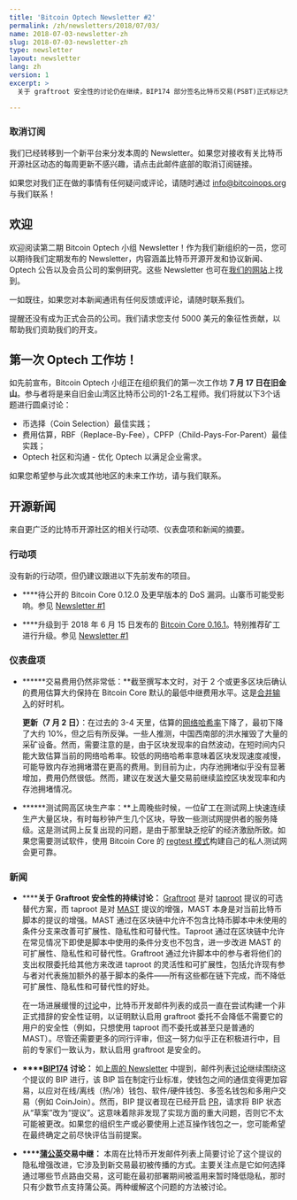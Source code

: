 ```yaml
---
title: 'Bitcoin Optech Newsletter #2'
permalink: /zh/newsletters/2018/07/03/
name: 2018-07-03-newsletter-zh
slug: 2018-07-03-newsletter-zh
type: newsletter
layout: newsletter
lang: zh
version: 1
excerpt: >
  关于 graftroot 安全性的讨论仍在继续，BIP174 部分签名比特币交易(PSBT)正式标记为提议，并讨论了蒲公英(Dandelion)交易中继。

---
```


### 取消订阅

我们已经转移到一个新平台来分发本周的 Newsletter。如果您对接收有关比特币开源社区动态的每周更新不感兴趣，请点击此邮件底部的取消订阅链接。

如果您对我们正在做的事情有任何疑问或评论，请随时通过 [info@bitcoinops.org](mailto:info@bitcoinops.org) 与我们联系！


## 欢迎

欢迎阅读第二期 Bitcoin Optech 小组 Newsletter！作为我们新组织的一员，您可以期待我们定期发布的 Newsletter，内容涵盖比特币开源开发和协议新闻、Optech 公告以及会员公司的案例研究。这些 Newsletter 也可在[我们的网站][newsletter page]上找到。

一如既往，如果您对本新闻通讯有任何反馈或评论，请随时联系我们。

提醒还没有成为正式会员的公司。我们请求您支付 5000 美元的象征性贡献，以帮助我们资助我们的开支。

[newsletter page]: /zh/newsletters/


## 第一次 Optech 工作坊！

如先前宣布，Bitcoin Optech 小组正在组织我们的第一次工作坊 **7 月 17 日在旧金山**。参与者将是来自旧金山湾区比特币公司的1-2名工程师。我们将就以下3个话题进行圆桌讨论：

- 币选择（Coin Selection）最佳实践；
- 费用估算，RBF（Replace-By-Fee），CPFP（Child-Pays-For-Parent）最佳实践；
- Optech 社区和沟通 - 优化 Optech 以满足企业需求。

如果您希望参与此次或其他地区的未来工作坊，请与我们联系。

## 开源新闻

来自更广泛的比特币开源社区的相关行动项、仪表盘项和新闻的摘要。

### 行动项

没有新的行动项，但仍建议跟进以下先前发布的项目。

- **<!--newsletter-1-->**待公开的 Bitcoin Core 0.12.0 及更早版本的 DoS 漏洞。山寨币可能受影响。参见 [Newsletter #1][newsletter #1]

- **<!--bitcoin-core-0-16-1-->**升级到于 2018 年 6 月 15 日发布的 [Bitcoin Core 0.16.1][Bitcoin Core 0.16.1]。特别推荐矿工进行升级。参见 [Newsletter #1][newsletter #1]

[Bitcoin Core 0.16.1]: https://bitcoincore.org/en/download/
[newsletter #1]: /zh/newsletters/2018/06/26/

### 仪表盘项

- **<!--transaction-fees-remain-very-low-->****交易费用仍然非常低：**截至撰写本文时，对于 2 个或更多区块后确认的费用估算大约保持在 Bitcoin Core 默认的最低中继费用水平。这是[合并输入][consolidate inputs]的好时机。

  **更新（7 月 2 日）**：在过去的 3-4 天里，估算的[网络哈希率][hash rate graph]下降了，最初下降了大约 10%，但之后有所反弹。一些人推测，中国西南部的洪水摧毁了大量的采矿设备。然而，需要注意的是，由于区块发现率的自然波动，在短时间内只能大致估算当前的网络哈希率。较低的网络哈希率意味着区块发现速度减慢，可能导致内存池拥堵潜在更高的费用。到目前为止，内存池拥堵似乎没有显著增加，费用仍然很低。然而，建议在发送大量交易前继续监控区块发现率和内存池拥堵情况。

[consolidate inputs]: https://en.bitcoin.it/wiki/Techniques_to_reduce_transaction_fees#Consolidation

[hash rate graph]: https://bitcoinwisdom.com/bitcoin/difficulty

- **<!--testnet-high-block-production-rate-->****测试网高区块生产率：**上周晚些时候，一位矿工在测试网上快速连续生产大量区块，有时每秒钟产生几个区块，导致一些测试网提供者的服务降级。这是测试网上反复出现的问题，是由于那里缺乏挖矿的经济激励所致。如果您需要测试软件，使用 Bitcoin Core 的 [regtest 模式][regtest mode]构建自己的私人测试网会更可靠。

[regtest mode]: https://bitcoin.org/en/developer-examples#regtest-mode

### 新闻

- **<!--continued-discussion-over-graftroot-safety-->****关于 Graftroot 安全性的持续讨论：** [Graftroot][] 是对 [taproot][] 提议的可选替代方案，而 taproot 是对 [MAST][] 提议的增强，MAST 本身是对当前比特币脚本的提议的增强。MAST 通过在区块链中允许不包含比特币脚本中未使用的条件分支来改善可扩展性、隐私性和可替代性。Taproot 通过在区块链中允许在常见情况下即使是脚本中使用的条件分支也不包含，进一步改进 MAST 的可扩展性、隐私性和可替代性。Graftroot 通过允许脚本中的参与者将他们的支出权限委托给其他方来改进 taproot 的灵活性和可扩展性，包括允许现有参与者对代表施加额外的基于脚本的条件——所有这些都在链下完成，而不降低可扩展性、隐私性和可替代性的好处。

  在一场进展缓慢的[讨论][graftroot discussion]中，比特币开发邮件列表的成员一直在尝试构建一个非正式措辞的安全性证明，以证明默认启用 graftroot 委托不会降低不需要它的用户的安全性（例如，只想使用 taproot 而不委托或甚至只是普通的 MAST）。尽管还需要更多的同行评审，但这一努力似乎正在积极进行中，目前的专家们一致认为，默认启用 graftroot 是安全的。

[graftroot]: https://gnusha.org/url/https://lists.linuxfoundation.org/pipermail/bitcoin-dev/2018-February/015700.html
[taproot]: https://gnusha.org/url/https://lists.linuxfoundation.org/pipermail/bitcoin-dev/2018-January/015614.html
[MAST]: https://bitcointechtalk.com/what-is-a-bitcoin-merklized-abstract-syntax-tree-mast-33fdf2da5e2f
[graftroot discussion]: https://gnusha.org/url/https://lists.linuxfoundation.org/pipermail/bitcoin-dev/2018-June/016049.html


- **<!--bip174-discussion-->****[BIP174][] 讨论：** 如[上周的 Newsletter][newsletter #1] 中提到，邮件列表[讨论][BIP174 discussion]继续围绕这个提议的 BIP 进行，该 BIP 旨在制定行业标准，使钱包之间的通信变得更加容易，以应对在线/离线（热/冷）钱包、软件/硬件钱包、多签名钱包和多用户交易（例如 CoinJoin）。然而，BIP 提议者现在已经开启 [PR][BIP174 update]，请求将 BIP 状态从“草案”改为“提议”。这意味着除非发现了实现方面的重大问题，否则它不太可能被更改。如果您的组织生产或必要使用上述互操作钱包之一，您可能希望在最终确定之前尽快评估当前提案。

[BIP174]: https://github.com/bitcoin/bips/blob/master/bip-0174.mediawiki
[BIP174 update]: https://github.com/bitcoin/bips/pull/694
[BIP174 discussion]: https://gnusha.org/url/https://lists.linuxfoundation.org/pipermail/bitcoin-dev/2018-June/016150.html

- **<!--dandelion-transaction-relay-->****[蒲公英][Dandelion]交易中继：** 本周在比特币开发邮件列表上简要讨论了这个提议的隐私增强改进，它涉及到新交易最初被传播的方式。主要关注点是它如何选择通过哪些节点路由交易，这可能在最初部署期间被滥用来暂时降低隐私，那时只有少数节点支持蒲公英。两种缓解这个问题的方法被讨论。

[Dandelion]: https://github.com/mablem8/bips/blob/master/bip-dandelion.mediawiki
[dandelion discussion]: https://gnusha.org/url/https://lists.linuxfoundation.org/pipermail/bitcoin-dev/2018-June/016162.html